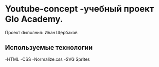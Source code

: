 # Youtube-concept -учебный проект Glo Academy.
Проект dыполнил: Иван Щербаков
## Используемые технологии
-HTML
-CSS
-Normalize.css
-SVG Sprites
